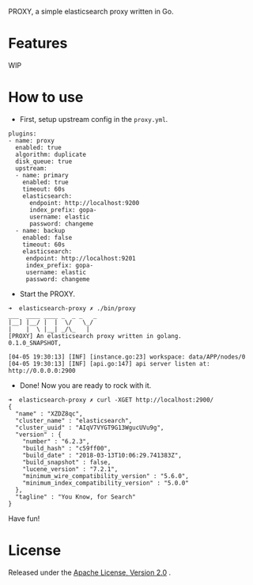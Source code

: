 
PROXY, a simple elasticsearch proxy written in Go.

# Features
WIP

# How to use

- First, setup upstream config in the `proxy.yml`.

```
plugins:
- name: proxy
  enabled: true
  algorithm: duplicate
  disk_queue: true
  upstream:
  - name: primary
    enabled: true
    timeout: 60s
    elasticsearch:
      endpoint: http://localhost:9200
      index_prefix: gopa-
      username: elastic
      password: changeme
  - name: backup
    enabled: false
    timeout: 60s
    elasticsearch:
     endpoint: http://localhost:9201
     index_prefix: gopa-
     username: elastic
     password: changeme

```
- Start the PROXY.

```
➜  elasticsearch-proxy ✗ ./bin/proxy
___  ____ ____ _  _ _   _
|__] |__/ |  |  \/   \_/
|    |  \ |__| _/\_   |
[PROXY] An elasticsearch proxy written in golang.
0.1.0_SNAPSHOT,

[04-05 19:30:13] [INF] [instance.go:23] workspace: data/APP/nodes/0
[04-05 19:30:13] [INF] [api.go:147] api server listen at: http://0.0.0.0:2900

```

- Done! Now you are ready to rock with it.

```
➜  elasticsearch-proxy ✗ curl -XGET http://localhost:2900/
{
  "name" : "XZDZ8qc",
  "cluster_name" : "elasticsearch",
  "cluster_uuid" : "AIqV7VYGT9G13WgucUVu9g",
  "version" : {
    "number" : "6.2.3",
    "build_hash" : "c59ff00",
    "build_date" : "2018-03-13T10:06:29.741383Z",
    "build_snapshot" : false,
    "lucene_version" : "7.2.1",
    "minimum_wire_compatibility_version" : "5.6.0",
    "minimum_index_compatibility_version" : "5.0.0"
  },
  "tagline" : "You Know, for Search"
}
```

Have fun!


License
=======
Released under the [Apache License, Version 2.0](https://github.com/medcl/elasticsearch-proxy/blob/master/LICENSE) .

